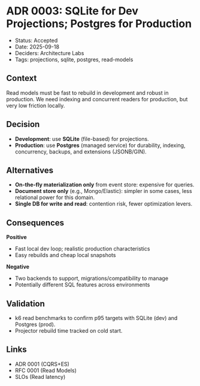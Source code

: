 # ADR 0003: SQLite for Dev Projections; Postgres for Production

- Status: Accepted
- Date: 2025-09-18
- Deciders: Architecture Labs
- Tags: projections, sqlite, postgres, read-models

## Context
Read models must be fast to rebuild in development and robust in production. We need indexing and concurrent readers for production, but very low friction locally.

## Decision
- **Development**: use **SQLite** (file-based) for projections.
- **Production**: use **Postgres** (managed service) for durability, indexing, concurrency, backups, and extensions (JSONB/GIN).

## Alternatives
- **On-the-fly materialization only** from event store: expensive for queries.
- **Document store only** (e.g., Mongo/Elastic): simpler in some cases, less relational power for this domain.
- **Single DB for write and read**: contention risk, fewer optimization levers.

## Consequences
**Positive**
- Fast local dev loop; realistic production characteristics
- Easy rebuilds and cheap local snapshots

**Negative**
- Two backends to support, migrations/compatibility to manage
- Potentially different SQL features across environments

## Validation
- k6 read benchmarks to confirm p95 targets with SQLite (dev) and Postgres (prod).
- Projector rebuild time tracked on cold start.

## Links
- ADR 0001 (CQRS+ES)
- RFC 0001 (Read Models)
- SLOs (Read latency)
